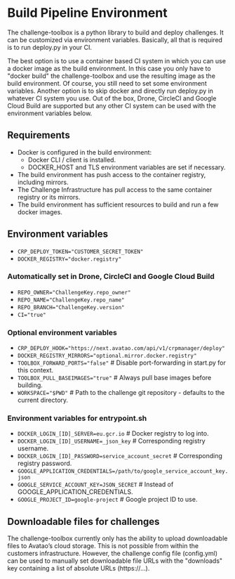 # Build Pipeline Environment

The challenge-toolbox is a python library to build and deploy challenges. It can be customized via environment variables. Basically, all that is required is to run deploy.py in your CI.

The best option is to use a container based CI system in which you can use a docker image as the build environment. In this case you only have to "docker build" the challenge-toolbox and use the resulting image as the build environment. Of course, you still need to set some environment variables. Another option is to skip docker and directly run deploy.py in whatever CI system you use. Out of the box, Drone, CircleCI and Google Cloud Build are supported but any other CI system can be used with the environment variables below.

## Requirements

* Docker is configured in the build environment:
  - Docker CLI / client is installed.
  - DOCKER_HOST and TLS environment variables are set if necessary.
* The build environment has push access to the container registry, including mirrors.
* The Challenge Infrastructure has pull access to the same container registry or its mirrors.
* The build environment has sufficient resources to build and run a few docker images.

## Environment variables

* `CRP_DEPLOY_TOKEN="CUSTOMER_SECRET_TOKEN"`
* `DOCKER_REGISTRY="docker.registry"`

### Automatically set in Drone, CircleCI and Google Cloud Build

* `REPO_OWNER="ChallengeKey.repo_owner"`
* `REPO_NAME="ChallengeKey.repo_name"`
* `REPO_BRANCH="ChallengeKey.version"`
* `CI="true"`

### Optional environment variables

* `CRP_DEPLOY_HOOK="https://next.avatao.com/api/v1/crpmanager/deploy"`
* `DOCKER_REGISTRY_MIRRORS="optional.mirror.docker.registry"`
* `TOOLBOX_FORWARD_PORTS="false"` # Disable port-forwarding in start.py for this context.
* `TOOLBOX_PULL_BASEIMAGES="true"` # Always pull base images before building.
* `WORKSPACE="$PWD"` # Path to the challenge git repository - defaults to the current directory.
  
### Environment variables for entrypoint.sh

* `DOCKER_LOGIN_[ID]_SERVER=eu.gcr.io` # Docker registry to log into.
* `DOCKER_LOGIN_[ID]_USERNAME=_json_key` # Corresponding registry username.
* `DOCKER_LOGIN_[ID]_PASSWORD=service_account_secret` # Corresponding registry password.
* `GOOGLE_APPLICATION_CREDENTIALS=/path/to/google_service_account_key.json`
* `GOOGLE_SERVICE_ACCOUNT_KEY=JSON_SECRET`  # Instead of GOOGLE_APPLICATION_CREDENTIALS.
* `GOOGLE_PROJECT_ID=google-project`  # Google project ID to use.

## Downloadable files for challenges

The challenge-toolbox currently only has the ability to upload downloadable files to Avatao’s cloud storage. This is not possible from within the customers infrastructure. However, the challenge config file (config.yml) can be used to manually set downloadable file URLs with the "downloads" key containing a list of absolute URLs (https://...).
